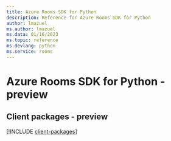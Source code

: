 ```yaml
---
title: Azure Rooms SDK for Python
description: Reference for Azure Rooms SDK for Python
author: lmazuel
ms.author: lmazuel
ms.data: 01/16/2023
ms.topic: reference
ms.devlang: python
ms.service: rooms
---
```

# Azure Rooms SDK for Python - preview

## Client packages - preview
[!INCLUDE [client-packages](rooms-client-index.md)]